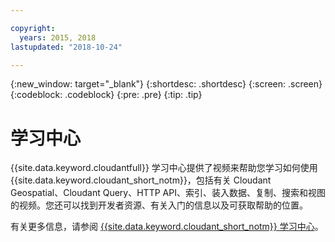 ```yaml
---

copyright:
  years: 2015, 2018
lastupdated: "2018-10-24"

---
```


{:new_window: target="_blank"}
{:shortdesc: .shortdesc}
{:screen: .screen}
{:codeblock: .codeblock}
{:pre: .pre}
{:tip: .tip}

<!-- Acrolinx: 2018-10-05 -->

# 学习中心

{{site.data.keyword.cloudantfull}} 学习中心提供了视频来帮助您学习如何使用 {{site.data.keyword.cloudant_short_notm}}，包括有关 Cloudant Geospatial、Cloudant Query、HTTP API、索引、装入数据、复制、搜索和视图的视频。您还可以找到开发者资源、有关入门的信息以及可获取帮助的位置。 

有关更多信息，请参阅 [{{site.data.keyword.cloudant_short_notm}} 学习中心](http://ibm.biz/cloudant-learning)。
